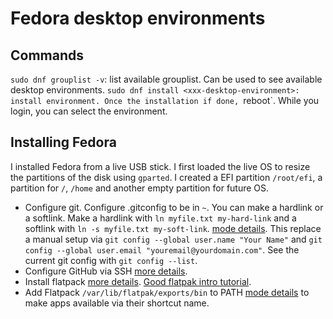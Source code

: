 # Fedora desktop environments

## Commands

`sudo dnf grouplist -v`: list available grouplist. Can be used to see available desktop environments.
`sudo dnf install <xxx-desktop-environment>: install environment. Once the installation if done, `reboot`. While you login, you can select the environment.


## Installing Fedora
I installed Fedora from a live USB stick. I first loaded the live OS to resize the partitions of the disk using `gparted`. I created a EFI partition `/root/efi`, a partition for `/`, `/home` and another empty partition for future OS.

+ Configure git. Configure .gitconfig to be in `~`. You can make a hardlink or a softlink. Make a hardlink with `ln myfile.txt my-hard-link` and a softlink with `ln -s myfile.txt my-soft-link`. [mode details](https://stackoverflow.com/questions/185899/what-is-the-difference-between-a-symbolic-link-and-a-hard-link). This replace a manual setup via `git config --global user.name "Your Name"` and `git config --global user.email "youremail@yourdomain.com"`. See the current git config with `git config --list`.
+ Configure GitHub via SSH [more details](https://docs.github.com/en/authentication/connecting-to-github-with-ssh).
+ Install flatpack [more details](https://flatpak.org/setup/). [Good flatpak intro tutorial](https://thebackroomtech.com/2021/03/19/how-to-install-and-run-flatpak-applications/).
+ Add Flatpack `/var/lib/flatpak/exports/bin` to PATH [mode details](https://theevilskeleton.gitlab.io/2022/09/28/what-not-to-recommend-to-flatpak-users.html) to make apps available via their shortcut name.


